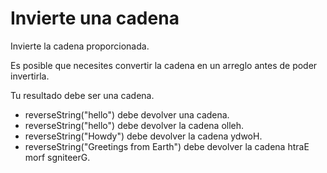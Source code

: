 # Invierte una cadena

Invierte la cadena proporcionada.

Es posible que necesites convertir la cadena en un arreglo antes de poder invertirla.

Tu resultado debe ser una cadena.

* reverseString("hello") debe devolver una cadena.
* reverseString("hello") debe devolver la cadena olleh.
* reverseString("Howdy") debe devolver la cadena ydwoH.
* reverseString("Greetings from Earth") debe devolver la cadena htraE morf sgniteerG.
